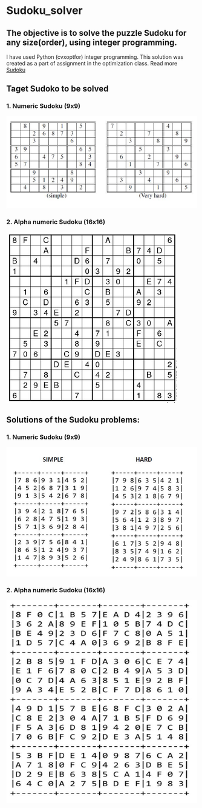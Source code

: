 # Sudoku_solver

## The objective is to solve the puzzle Sudoku for any size(order), using integer programming.

I have used Python (cvxoptfor) integer programming. This solution was created as a part of assignment in the optimization class.
Read more [Sudoku](https://en.wikipedia.org/wiki/Sudoku)  

## Taget Sudoko to be solved
### 1. Numeric Sudoku (9x9)
![alt text](https://github.com/rvs36/SUDOKU_solver/blob/master/images/Targeteasy.JPG)
### 2. Alpha numeric Sudoku (16x16)
![alt text](https://github.com/rvs36/SUDOKU_solver/blob/master/images/Targethard.JPG)

## Solutions of the Sudoku problems:
### 1. Numeric Sudoku (9x9)
![alt text](https://github.com/rvs36/SUDOKU_solver/blob/master/images/Basic%20Solution.JPG)
### 2. Alpha numeric Sudoku (16x16)
![alt text](https://github.com/rvs36/SUDOKU_solver/blob/master/images/Alpha%20numeric%20solution.JPG)
